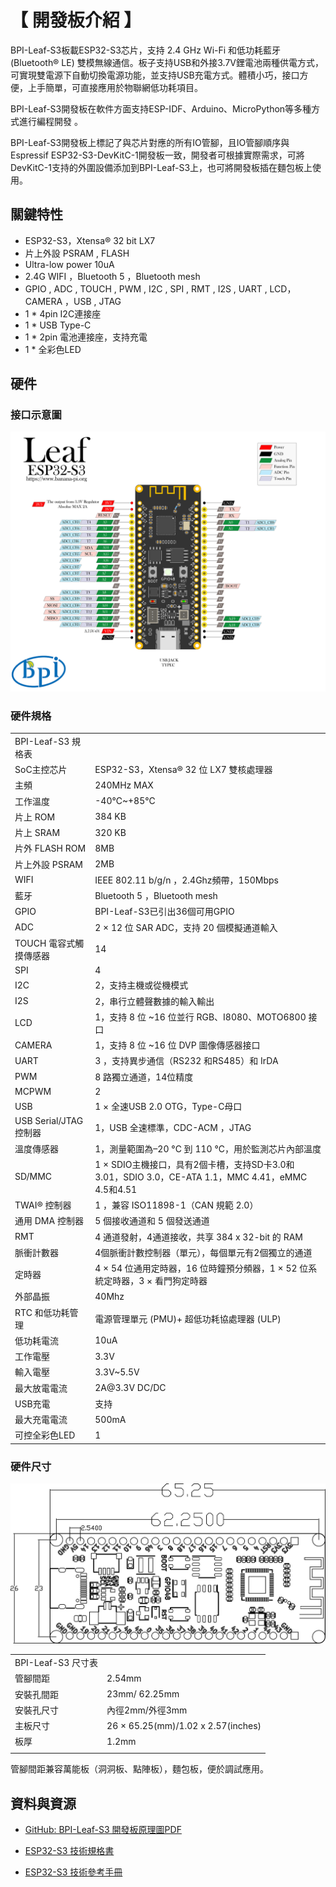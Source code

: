 # 【 開發板介紹 】

BPI-Leaf-S3板載ESP32-S3芯片，支持 2.4 GHz Wi-Fi 和低功耗藍牙 (Bluetooth® LE) 雙模無線通信。板子支持USB和外接3.7V鋰電池兩種供電方式，可實現雙電源下自動切換電源功能，並支持USB充電方式。體積小巧，接口方便，上手簡單，可直接應用於物聯網低功耗項目。

BPI-Leaf-S3開發板在軟件方面支持ESP-IDF、Arduino、MicroPython等多種方式進行編程開發 。

BPI-Leaf-S3開發板上標記了與芯片對應的所有IO管腳，且IO管腳順序與Espressif ESP32-S3-DevKitC-1開發板一致，開發者可根據實際需求，可將DevKitC-1支持的外圍設備添加到BPI-Leaf-S3上，也可將開發板插在麵包板上使用。

## 關鍵特性

- ESP32-S3，Xtensa® 32 bit LX7
- 片上外設 PSRAM , FLASH
- Ultra-low power 10uA
- 2.4G WIFI ，Bluetooth 5 ，Bluetooth mesh
- GPIO , ADC , TOUCH , PWM , I2C , SPI , RMT , I2S , UART , LCD，CAMERA ，USB , JTAG
- 1 * 4pin I2C連接座
- 1 * USB Type-C
- 1 * 2pin 電池連接座，支持充電
- 1 * 全彩色LED

## 硬件

### 接口示意圖

![](../assets/images/Leaf-S3_board.png)

### 硬件規格

<table>
   <tr>
      <td>BPI-Leaf-S3 規格表</td>
   </tr>
   <tr>
      <td>SoC主控芯片</td>
      <td>ESP32-S3，Xtensa® 32 位 LX7 雙核處理器</td>
   </tr>
   <tr>
      <td>主頻</td>
      <td>240MHz MAX</td>
   </tr>
   <tr>
      <td>工作溫度</td>
      <td>-40℃~+85℃</td>
   </tr>
   <tr>
      <td>片上 ROM</td>
      <td>384 KB</td>
   </tr>
   <tr>
      <td>片上 SRAM</td>
      <td>320 KB</td>
   </tr>
   <tr>
      <td>片外 FLASH ROM</td>
      <td>8MB</td>
   </tr>
   <tr>
      <td>片上外設 PSRAM</td>
      <td>2MB</td>
   </tr>
   <tr>
      <td>WIFI</td>
      <td>IEEE 802.11 b/g/n ，2.4Ghz頻帶，150Mbps</td>
   </tr>
   <tr>
      <td>藍牙</td>
      <td>Bluetooth 5 ，Bluetooth mesh</td>
   </tr>
   <tr>
      <td>GPIO</td>
      <td>BPI-Leaf-S3已引出36個可用GPIO</td>
   </tr>
   <tr>
      <td>ADC</td>
      <td>2 × 12 位 SAR ADC，支持 20 個模擬通道輸入</td>
   </tr>
   <tr>
      <td>TOUCH 電容式觸摸傳感器</td>
      <td>14</td>
   </tr>
   <tr>
      <td>SPI</td>
      <td>4</td>
   </tr>
   <tr>
      <td>I2C</td>
      <td>2，支持主機或從機模式</td>
   </tr>
   <tr>
      <td>I2S</td>
      <td>2，串行立體聲數據的輸入輸出</td>
   </tr>
   <tr>
      <td>LCD</td>
      <td>1，支持 8 位 ~16 位並行 RGB、I8080、MOTO6800 接口</td>
   </tr>
   <tr>
      <td>CAMERA</td>
      <td>1，支持 8 位 ~16 位 DVP 圖像傳感器接口</td>
   </tr>
   <tr>
      <td>UART</td>
      <td>3 ，支持異步通信（RS232 和RS485）和 IrDA</td>
   </tr>
   <tr>
      <td>PWM</td>
      <td>8 路獨立通道，14位精度</td>
   </tr>
   <tr>
      <td>MCPWM</td>
      <td>2</td>
   </tr>
   <tr>
      <td>USB</td>
      <td>1 × 全速USB 2.0 OTG，Type-C母口</td>
   </tr>
   <tr>
      <td>USB Serial/JTAG 控制器</td>
      <td>1，USB 全速標準，CDC-ACM ，JTAG</td>
   </tr>
   <tr>
      <td>溫度傳感器</td>
      <td>1，測量範圍為–20 °C 到 110 °C，用於監測芯片內部溫度</td>
   </tr>
   <tr>
      <td>SD/MMC</td>
      <td>1 × SDIO主機接口，具有2個卡槽，支持SD卡3.0和3.01，SDIO 3.0，CE-ATA 1.1，MMC 4.41，eMMC 4.5和4.51</td>
   </tr>
   <tr>
      <td>TWAI® 控制器</td>
      <td>1 ，兼容 ISO11898-1（CAN 規範 2.0）</td>
   </tr>
   <tr>
      <td>通用 DMA 控制器</td>
      <td>5 個接收通道和 5 個發送通道</td>
   </tr>
   <tr>
      <td>RMT</td>
      <td>4 通道發射，4通道接收，共享 384 x 32-bit 的 RAM</td>
   </tr>
   <tr>
      <td>脈衝計數器</td>
      <td>4個脈衝計數控制器（單元），每個單元有2個獨立的通道</td>
   </tr>
   <tr>
      <td>定時器</td>
      <td>4 × 54 位通用定時器，16 位時鐘預分頻器，1 × 52 位系統定時器，3 × 看門狗定時器</td>
   </tr>
   <tr>
      <td>外部晶振</td>
      <td>40Mhz</td>
   </tr>
   <tr>
      <td>RTC 和低功耗管理</td>
      <td>電源管理單元 (PMU)+ 超低功耗協處理器 (ULP)</td>
   </tr>
   <tr>
      <td>低功耗電流</td>
      <td>10uA</td>
   </tr>
   <tr>
      <td>工作電壓</td>
      <td>3.3V</td>
   </tr>
   <tr>
      <td>輸入電壓</td>
      <td>3.3V~5.5V</td>
   </tr>
   <tr>
      <td>最大放電電流</td>
      <td>2A@3.3V DC/DC</td>
   </tr>
   <tr>
      <td>USB充電</td>
      <td>支持</td>
   </tr>
   <tr>
      <td>最大充電電流</td>
      <td>500mA</td>
   </tr>
   <tr>
      <td>可控全彩色LED</td>
      <td>1</td>
   </tr>
</table>


### 硬件尺寸


![](../assets/images/Leaf-S3_board_dimension.png)

<table>
   <tr>
      <td>BPI-Leaf-S3 尺寸表</td>
   </tr>
   <tr>
      <td>管腳間距</td>
      <td>2.54mm</td>
   </tr>
   <tr>
      <td>安裝孔間距</td>
      <td>23mm/ 62.25mm</td>
   </tr>
   <tr>
      <td>安裝孔尺寸</td>
      <td>內徑2mm/外徑3mm</td>
   </tr>
   <tr>
      <td>主板尺寸</td>
      <td>26 × 65.25(mm)/1.02 x 2.57(inches)</td>
   </tr>
   <tr>
      <td>板厚</td>
      <td>1.2mm</td>
   </tr>
   <tr>
      <td></td>
   </tr>
</table>

管腳間距兼容萬能板（洞洞板、點陣板），麵包板，便於調試應用。

## 資料與資源

- [GitHub: BPI-Leaf-S3 開發板原理圖PDF](https://github.com/BPI-STEAM/BPI-Leaf-S3-Doc/blob/main/sch/BPI-Leaf-S3-Chip-V0.1A.pdf) 

- [ESP32-S3 技術規格書](https://github.com/BPI-STEAM/BPI-Leaf-S3-Doc/blob/main/Example/Arduino)

- [ESP32-S3 技術參考手冊](https://www.espressif.com/sites/default/files/documentation/esp32-s3_technical_reference_manual_cn.pdf)